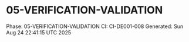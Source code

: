 # 05-VERIFICATION-VALIDATION
Phase: 05-VERIFICATION-VALIDATION
CI: CI-DE001-008
Generated: Sun Aug 24 22:41:15 UTC 2025
